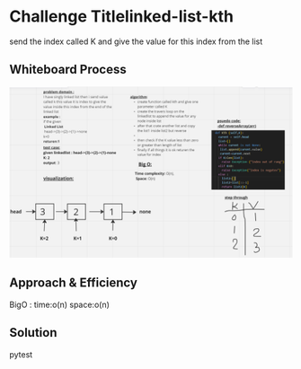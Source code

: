 # Challenge Titlelinked-list-kth
send the index called K and give the value for this index from the list 
## Whiteboard Process
![kth](ch07.PNG)
## Approach & Efficiency
BigO :
time:o(n)
space:o(n)

## Solution
pytest